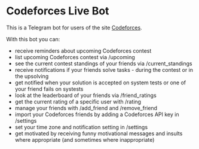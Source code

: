 # Codeforces Live Bot
This is a Telegram bot for users of the site [Codeforces](codeforces.com).

With this bot you can:

- receive reminders about upcoming Codeforces contest
- list upcoming Codeforces contest via /upcoming
- see the current contest standings of your friends via /current_standings
- receive notifications if your friends solve tasks - during the contest or in the upsolving
- get notified when your solution is accepted on system tests or one of your friend fails on systests
- look at the leaderboard of your friends via /friend_ratings
- get the current rating of a specific user with /rating
- manage your friends with /add_friend and /remove_friend
- import your Codeforces friends by adding a Codeforces API key in /settings
- set your time zone and notification setting in /settings
- get motivated by receiving funny motivational messages and insults where appropriate (and sometimes where inappropriate)
